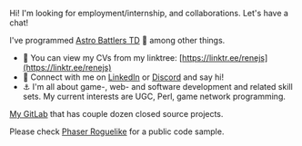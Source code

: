 Hi! I'm looking for employment/internship, and collaborations. Let's have a chat!

I've programmed [Astro Battlers TD](https://store.steampowered.com/app/1728980/Astro_Battlers_TD/) 🤩 among other things.

- 👀 You can view my CVs from my linktree: [https://linktr.ee/renejs](https://linktr.ee/renejs)
- 💯 Connect with me on [LinkedIn](https://www.linkedin.com/in/rene-schwartz-732a8649/) or [Discord](https://discordapp.com/users/118129453200179207) and say hi!
- ⚓ I'm all about game-, web- and software development and related skill sets. My current interests are UGC, Perl, game network programming.

[My GitLab](https://gitlab.com/Rene_) that has couple dozen closed source projects. 

Please check [Phaser Roguelike](https://github.com/ReneJSchwartz/phaser-roguelike) for a public code sample. 
